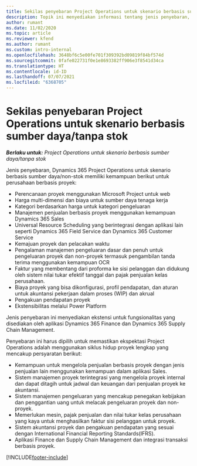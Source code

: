 ```yaml
---
title: Sekilas penyebaran Project Operations untuk skenario berbasis sumber daya/tanpa stok
description: Topik ini menyediakan informasi tentang jenis penyebaran, Project Operations untuk skenario berbasis sumber daya/non-stok.
author: rumant
ms.date: 11/02/2020
ms.topic: article
ms.reviewer: kfend
ms.author: rumant
ms.custom: intro-internal
ms.openlocfilehash: 3648bf6c5e00fe701f309392bd09819f84bf574d
ms.sourcegitcommit: 0fafe022731f0e1e8693382ff906e3f8541d34ca
ms.translationtype: HT
ms.contentlocale: id-ID
ms.lasthandoff: 07/07/2021
ms.locfileid: "6368705"
---
```

# <a name="project-operations-for-resourcenon-stocked-based-scenarios-deployment-overview"></a>Sekilas penyebaran Project Operations untuk skenario berbasis sumber daya/tanpa stok

_**Berlaku untuk:** Project Operations untuk skenario berbasis sumber daya/tanpa stok_

Jenis penyebaran, Dynamics 365 Project Operations untuk skenario berbasis sumber daya/non-stok memiliki kemampuan berikut untuk perusahaan berbasis proyek:

- Perencanaan proyek menggunakan Microsoft Project untuk web
- Harga multi-dimensi dan biaya untuk sumber daya tenaga kerja
- Kategori berdasarkan harga untuk kategori pengeluaran
- Manajemen penjualan berbasis proyek menggunakan kemampuan Dynamics 365 Sales
- Universal Resource Scheduling yang berintegrasi dengan aplikasi lain seperti Dynamics 365 Field Service dan Dynamics 365 Customer Service
- Kemajuan proyek dan pelacakan waktu
- Pengalaman manajemen pengeluaran dasar dan penuh untuk pengeluaran proyek dan non-proyek termasuk pengambilan tanda terima menggunakan kemampuan OCR
- Faktur yang membentang dari proforma ke sisi pelanggan dan didukung oleh sistem nilai tukar efektif tanggal dan pajak penjualan kelas perusahaan.
- Biaya proyek yang bisa dikonfigurasi, profil pendapatan, dan aturan untuk akuntansi pekerjaan dalam proses (WIP) dan akrual
- Pengakuan pendapatan proyek
- Ekstensibilitas melalui Power Platform

Jenis penyebaran ini menyediakan ekstensi untuk fungsionalitas yang disediakan oleh aplikasi Dynamics 365 Finance dan Dynamics 365 Supply Chain Management.

Penyebaran ini harus dipilih untuk memastikan ekspektasi Project Operations adalah menggunakan siklus hidup proyek lengkap yang mencakup persyaratan berikut:

- Kemampuan untuk mengelola penjualan berbasis proyek dengan jenis penjualan lain menggunakan kemampuan dalam aplikasi Sales.
- Sistem manajemen proyek terintegrasi yang mengelola proyek internal dan dapat ditagih untuk jadwal dan keuangan dari penjualan proyek ke akuntansi.
- Sistem manajemen pengeluaran yang mencakup penegakan kebijakan dan penggantian uang untuk melacak pengeluaran proyek dan non-proyek.
- Memerlukan mesin, pajak penjualan dan nilai tukar kelas perusahaan yang kaya untuk menghasilkan faktur sisi pelanggan untuk proyek.
- Sistem akuntansi proyek dan pengakuan pendapatan yang sesuai dengan International Financial Reporting Standards(IFRS).
- Aplikasi Finance dan Supply Chain Management dan integrasi transaksi berbasis proyek.


[!INCLUDE[footer-include](../includes/footer-banner.md)]